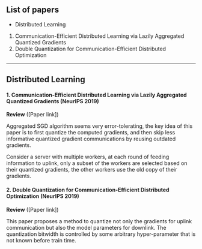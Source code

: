 ## [](#list) List of papers

  * Distributed Learning

  1. Communication-Efficient Distributed Learning via Lazily Aggregated Quantized Gradients
  2. Double Quantization for Communication-Efficient Distributed Optimization

* * *

## Distributed Learning

#### 1. Communication-Efficient Distributed Learning via Lazily Aggregated Quantized Gradients (NeurIPS 2019)

**Review** ([Paper link])

Aggregated SGD algorithm seems very error-tolerating, the key
idea of this paper is to first quantize the computed gradients, and then skip less informative quantized gradient communications by reusing outdated gradients.

Consider a server with multiple workers, at each round of feeding
information to uplink, only a subset of the workers are selected
based on their quantized gradients, the other workers use the old
copy of their gradients.

#### 2. Double Quantization for Communication-Efficient Distributed Optimization (NeurIPS 2019)

**Review** ([Paper link])

This paper proposes a method to quantize not only the gradients
for uplink communication but also the model parameters for
downlink.
The quantization bitwidth is controlled by some arbitrary hyper-parameter
that is not known before train time.
